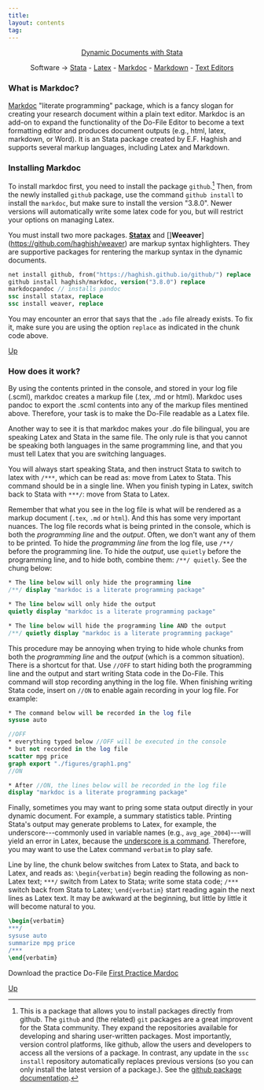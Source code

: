 ```yaml
---
title:
layout: contents
tag:
---
```


<a name="Contents"></a>
<p style="text-align: center;">
<a href="https://crenteriam.github.io/training/dynamic-documents/dynamicdocs-stata/">Dynamic Documents with Stata</a>
</p>
<p style="text-align: center;">
Software &rarr; <a href="#">Stata</a> - <a href="#">Latex</a> - <a href="#">Markdoc</a> - <a href="#">Markdown</a> - <a href="#">Text Editors</a>
</p>

### What is Markdoc?

[Markdoc](https://github.com/haghish/markdoc) "literate programming" package, which is a fancy slogan for creating your research document within a plain text editor. Markdoc is an add-on to expand the functionality of the Do-File Editor to become a text formatting editor and produces document outputs (e.g., html, latex, markdown, or Word). It is an Stata package created by E.F. Haghish and supports several markup languages, including Latex and Markdown.

### Installing Markdoc

To install markdoc first, you need to install the package `github`.[^1] Then, from the newly installed `github` package, use the command `github install` to install the `markdoc`, but make sure to install the version "3.8.0". Newer versions will automatically write some latex code for you, but will restrict your options on managing Latex.

You must install two more packages. [**Statax**](https://github.com/haghish/statax) and []**Weeaver**](https://github.com/haghish/weaver) are markup syntax highlighters. They are supportive packages for rentering the markup syntax in the dynamic documents.

```stata
net install github, from("https://haghish.github.io/github/") replace
github install haghish/markdoc, version("3.8.0") replace
markdocpandoc // installs pandoc
ssc install statax, replace
ssc install weaver, replace
```

You may encounter an error that says that the `.ado` file already exists. To fix it, make sure you are using the option `replace` as indicated in the chunk code above.

[Up](#Contents)

### How does it work?

By using the contents printed in the console, and stored in your log file (.scml), markdoc creates a markup file (.tex, .md or html). Markdoc uses pandoc to export the .scml contents into any of the markup files mentined above. Therefore, your task is to make the Do-File readable as a Latex file.

Another way to see it is that markdoc makes your .do file bilingual, you are speaking Latex and Stata in the same file. The only rule is that you cannot be speaking both languages in the same programming line, and that you must tell Latex that you are switching languages.

You will always start speaking Stata, and then instruct Stata to switch to latex with `/***`, which can be read as: move from Latex to Stata. This command should be in a single line. When you finish typing in Latex, switch back to Stata with `***/`: move from Stata to Latex.

Remember that what you see in the log file is what will be rendered as a markup document (`.tex`, `.md` or `html`). And this has some very important nuances. The log file records what is being printed in the console, which is both the *programming line* and the *output*. Often, we don't want any of them to be printed. To hide the *programming line* from the log file, use `/**/` before the programming line. To hide the *output*, use `quietly` before the programming line, and to hide both, combine them: `/**/ quietly`. See the chung below:

```stata
* The line below will only hide the programming line
/**/ display "markdoc is a literate programming package"

* The line below will only hide the output
quietly display "markdoc is a literate programming package"

* The line below will hide the programming line AND the output
/**/ quietly display "markdoc is a literate programming package"
```

This procedure may be annoying when trying to hide whole chunks from both the *programming line* and the *output* (which is a common situation). There is a shortcut for that. Use `//OFF` to start hiding both the programming line and the output and start writing Stata code in the Do-File. This command will stop recording anything in the log file. When finishing writing Stata code, insert on `//ON` to enable again recording in your log file. For example:

```stata
* The command below will be recorded in the log file
sysuse auto

//OFF
* everything typed below //OFF will be executed in the console
* but not recorded in the log file
scatter mpg price
graph export "./figures/graph1.png"
//ON

* After //ON, the lines below will be recorded in the log file
display "markdoc is a literate programming package"
```

Finally, sometimes you may want to pring some stata output directly in your dynamic document. For example, a summary statistics table. Printing Stata's output may generate problems to Latex, for example, the underscore---commonly used in variable names (e.g., `avg_age_2004`)---will yield an error in Latex, because the [underscore is a command](TBD). Therefore, you may want to use the Latex command `verbatim` to play safe.

Line by line, the chunk below switches from Latex to Stata, and back to Latex, and reads as: `\begin{verbatim}` begin reading the following as non-Latex text; `***/` switch from Latex to Stata; write some stata code; `/***` switch back from Stata to Latex; `\end{verbatim}` start reading again the next lines as Latex text. It may be awkward at the beginning, but little by little it will become natural to you.

```latex
\begin{verbatim}
***/
sysuse auto
summarize mpg price
/***
\end{verbatim}
```

Download the practice Do-File [First Practice Mardoc](https://crenteriam.github.io/training/files/tutorials/first-practice-markdoc.do)

[Up](#Contents)

[^1]: This is a package that allows you to install packages directly from github. The `github` and (the related) `git` packages are a great improvent for the Stata community. They expand the repositories available for developing and sharing user-written packages. Most importantly, version control platforms, like github, allow the users and developers to access all the versions of a package. In contrast, any update in the `ssc install` repository automatically replaces previous versions (so you can only install the latest version of a package.). See the [github package documentation](https://github.com/haghish/github).
